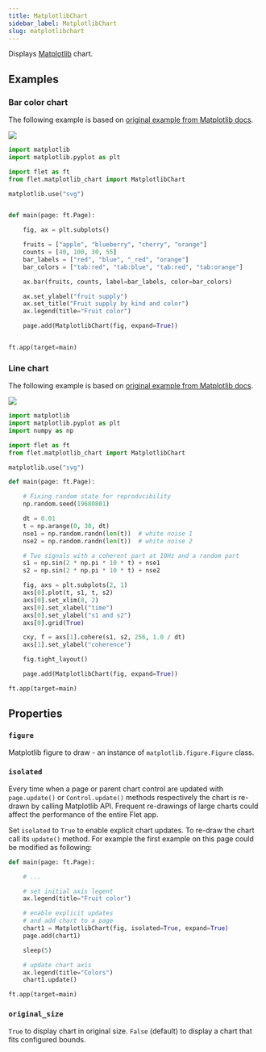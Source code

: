 ```yaml
---
title: MatplotlibChart
sidebar_label: MatplotlibChart
slug: matplotlibchart
---
```


Displays [Matplotlib](https://matplotlib.org/) chart.

## Examples

### Bar color chart

The following example is based on [original example from Matplotlib docs](https://matplotlib.org/stable/gallery/lines_bars_and_markers/bar_colors.html#sphx-glr-gallery-lines-bars-and-markers-bar-colors-py).

<img src="/img/docs/controls/charts/matplotlib-barchart.png" className="screenshot-60"/>

```python
import matplotlib
import matplotlib.pyplot as plt

import flet as ft
from flet.matplotlib_chart import MatplotlibChart

matplotlib.use("svg")


def main(page: ft.Page):

    fig, ax = plt.subplots()

    fruits = ["apple", "blueberry", "cherry", "orange"]
    counts = [40, 100, 30, 55]
    bar_labels = ["red", "blue", "_red", "orange"]
    bar_colors = ["tab:red", "tab:blue", "tab:red", "tab:orange"]

    ax.bar(fruits, counts, label=bar_labels, color=bar_colors)

    ax.set_ylabel("fruit supply")
    ax.set_title("Fruit supply by kind and color")
    ax.legend(title="Fruit color")

    page.add(MatplotlibChart(fig, expand=True))


ft.app(target=main)
```

### Line chart

The following example is based on [original example from Matplotlib docs](https://matplotlib.org/stable/gallery/lines_bars_and_markers/cohere.html#sphx-glr-gallery-lines-bars-and-markers-cohere-py).

<img src="/img/docs/controls/charts/matplotlib-linechart.png" className="screenshot-60"/>

```python
import matplotlib
import matplotlib.pyplot as plt
import numpy as np

import flet as ft
from flet.matplotlib_chart import MatplotlibChart

matplotlib.use("svg")

def main(page: ft.Page):

    # Fixing random state for reproducibility
    np.random.seed(19680801)

    dt = 0.01
    t = np.arange(0, 30, dt)
    nse1 = np.random.randn(len(t))  # white noise 1
    nse2 = np.random.randn(len(t))  # white noise 2

    # Two signals with a coherent part at 10Hz and a random part
    s1 = np.sin(2 * np.pi * 10 * t) + nse1
    s2 = np.sin(2 * np.pi * 10 * t) + nse2

    fig, axs = plt.subplots(2, 1)
    axs[0].plot(t, s1, t, s2)
    axs[0].set_xlim(0, 2)
    axs[0].set_xlabel("time")
    axs[0].set_ylabel("s1 and s2")
    axs[0].grid(True)

    cxy, f = axs[1].cohere(s1, s2, 256, 1.0 / dt)
    axs[1].set_ylabel("coherence")

    fig.tight_layout()

    page.add(MatplotlibChart(fig, expand=True))

ft.app(target=main)
```

## Properties

### `figure`

Matplotlib figure to draw - an instance of `matplotlib.figure.Figure` class.

### `isolated`

Every time when a page or parent chart control are updated with `page.update()` or `Control.update()` methods respectively the chart is re-drawn by calling Matplotlib API. Frequent re-drawings of large charts could affect the performance of the entire Flet app.

Set `isolated` to `True` to enable explicit chart updates. To re-draw the chart call its `update()` method. For example the first example on this page could be modified as following:

```python
def main(page: ft.Page):

    # ...

    # set initial axis legent
    ax.legend(title="Fruit color")

    # enable explicit updates
    # and add chart to a page
    chart1 = MatplotlibChart(fig, isolated=True, expand=True)
    page.add(chart1)

    sleep(5)

    # update chart axis
    ax.legend(title="Colors")
    chart1.update()

ft.app(target=main)
```

### `original_size`

`True` to display chart in original size. `False` (default) to display a chart that fits configured bounds.